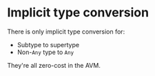 # Implicit type conversion

There is only implicit type conversion for:

- Subtype to supertype
- Non-`Any` type to `Any`

They're all zero-cost in the AVM.